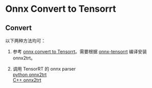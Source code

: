 # Onnx Convert to Tensorrt

## Convert  

以下两种方法均可：  
1. 参考 [onnx convert to Tensorrt](https://github.com/LittleReal/Deeplearning-Note/tree/master/convert2tensorrt/onnx2tensorrt)。需要根据 [onnx-tensorrt](https://github.com/onnx/onnx-tensorrt) 编译安装 onnx2trt。  

2. 调用 TensorRT 的 onnx parser  
[python onnx2trt](./onnx2trt.py)  
[C++ onnx2trt](./onnx2trt.cpp)
